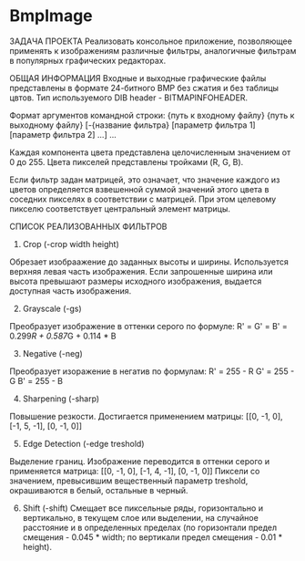 # BmpImage

ЗАДАЧА ПРОЕКТА
Реализовать консольное приложение, позволяющее применять к изображениям различные фильтры, аналогичные фильтрам в популярных графических редакторах.

ОБЩАЯ ИНФОРМАЦИЯ
Входные и выходные графические файлы представлены в формате 24-битного BMP без сжатия и без таблицы цвтов.
Тип используемого DIB header - BITMAPINFOHEADER.

Формат аргументов командной строки:
{путь к входному файлу} {путь к выходному файлу} [-{название фильтра} [параметр фильтра 1] [параметр фильтра 2] ...] ...

Каждая компонента цвета представлена целочисленным значением от 0 до 255. Цвета пикселей представлены тройками (R, G, B).

Если фильтр задан матрицей, это означает, что значение каждого из цветов определяется взвешенной суммой значений этого цвета в соседних пикселях в соответствии с матрицей. При этом целевому пикселю соответствует центральный элемент матрицы.

СПИСОК РЕАЛИЗОВАННЫХ ФИЛЬТРОВ

1) Crop (-crop width height)

Обрезает изобраажение до заданных высоты и ширины. Используется верхняя левая часть изображения. 
Если запрошенные ширина или высота превышают размеры исходного изображения, выдается доступная часть изображения.


2) Grayscale (-gs)

Преобразует изображение в оттенки серого по формуле:
R' = G' = B' = 0.299*R + 0.587*G + 0.114 * B


3) Negative (-neg)

Преобразует изоражение в негатив по формулам:
R' = 255 - R
G' = 255 - G
B' = 255 - B


4) Sharpening (-sharp)

Повышение резкости. Достигается применением матрицы:
[[0, -1, 0], 
 [-1, 5, -1], 
 [0, -1, 0]]
 
 
5) Edge Detection (-edge treshold)
 
Выделение границ. Изображение переводится в оттенки серого и применяется матрица:
[[0, -1, 0], 
 [-1, 4, -1], 
 [0, -1, 0]]
Пиксели со значением, превысившим вещественный параметр treshold, окрашиваются в белый, остальные в черный.

6) Shift (-shift)
Смещает все пиксельные ряды, горизонтально и вертикально, в текущем слое или выделении, на случайное расстояние и в определенных пределах (по горизонтали предел смещения - 0.045 * width; по вертикали предел смещения - 0.01 * height).
 


